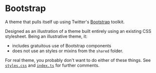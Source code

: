 # Bootstrap

A theme that pulls itself up using Twitter's [Bootstrap](https://getbootstrap.com/) toolkit.

Designed as an illustration of a theme built entirely using an existing CSS stylesheet. Being an illustrative theme, it:

- includes gratuitous use of Bootstrap components
- does not use an styles or mixins from the `shared` folder.

For real theme, you probably don't want to do either of these things. See [`styles.css`](styles.css) and [`index.ts`](index.ts) for further comments.
